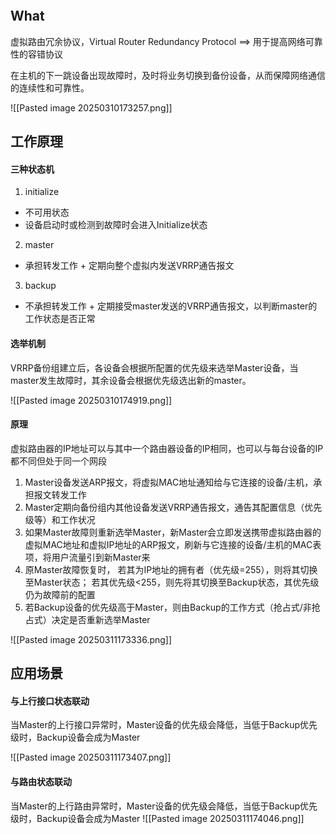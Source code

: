 ``` toc
```
## What
虚拟路由冗余协议，Virtual Router Redundancy Protocol
==> 用于提高网络可靠性的容错协议

在主机的下一跳设备出现故障时，及时将业务切换到备份设备，从而保障网络通信的连续性和可靠性。

![[Pasted image 20250310173257.png]]
## 工作原理
#### 三种状态机
1. initialize
- 不可用状态
- 设备启动时或检测到故障时会进入Initialize状态
2. master
- 承担转发工作 + 定期向整个虚拟内发送VRRP通告报文
3. backup
- 不承担转发工作 + 定期接受master发送的VRRP通告报文，以判断master的工作状态是否正常
#### 选举机制
VRRP备份组建立后，各设备会根据所配置的优先级来选举Master设备，当master发生故障时，其余设备会根据优先级选出新的master。

![[Pasted image 20250310174919.png]]
#### 原理
虚拟路由器的IP地址可以与其中一个路由器设备的IP相同，也可以与每台设备的IP都不同但处于同一个网段
1. Master设备发送ARP报文，将虚拟MAC地址通知给与它连接的设备/主机，承担报文转发工作
2. Master定期向备份组内其他设备发送VRRP通告报文，通告其配置信息（优先级等）和工作状况
3. 如果Master故障则重新选举Master，新Master会立即发送携带虚拟路由器的虚拟MAC地址和虚拟IP地址的ARP报文，刷新与它连接的设备/主机的MAC表项，将用户流量引到新Master来
4. 原Master故障恢复时，
若其为IP地址的拥有者（优先级=255），则将其切换至Master状态；
若其优先级<255，则先将其切换至Backup状态，其优先级仍为故障前的配置
5. 若Backup设备的优先级高于Master，则由Backup的工作方式（抢占式/非抢占式）决定是否重新选举Master

![[Pasted image 20250311173336.png]]
## 应用场景
#### 与上行接口状态联动
当Master的上行接口异常时，Master设备的优先级会降低，当低于Backup优先级时，Backup设备会成为Master

![[Pasted image 20250311173407.png]]

#### 与路由状态联动
当Master的上行路由异常时，Master设备的优先级会降低，当低于Backup优先级时，Backup设备会成为Master
![[Pasted image 20250311174046.png]]